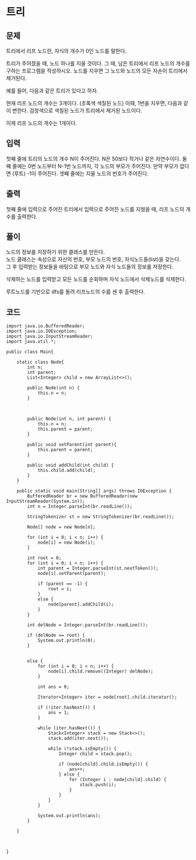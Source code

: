 # 트리 
 
## 문제
트리에서 리프 노드란, 자식의 개수가 0인 노드를 말한다.

트리가 주어졌을 때, 노드 하나를 지울 것이다. 그 때, 남은 트리에서 리프 노드의 개수를 구하는 프로그램을 작성하시오. 노드를 지우면 그 노드와 노드의 모든 자손이 트리에서 제거된다.

예를 들어, 다음과 같은 트리가 있다고 하자.



현재 리프 노드의 개수는 3개이다. (초록색 색칠된 노드) 이때, 1번을 지우면, 다음과 같이 변한다. 검정색으로 색칠된 노드가 트리에서 제거된 노드이다.



이제 리프 노드의 개수는 1개이다.

## 입력
첫째 줄에 트리의 노드의 개수 N이 주어진다. N은 50보다 작거나 같은 자연수이다. 둘째 줄에는 0번 노드부터 N-1번 노드까지, 각 노드의 부모가 주어진다. 만약 부모가 없다면 (루트) -1이 주어진다. 셋째 줄에는 지울 노드의 번호가 주어진다.

## 출력
첫째 줄에 입력으로 주어진 트리에서 입력으로 주어진 노드를 지웠을 때, 리프 노드의 개수를 출력한다.

## 풀이  
노드의 정보를 저장하기 위한 클래스를 만든다.  
노드 클래스는 속성으로 자신의 번호, 부모 노드의 번호, 자식노드들(list)을 갖는다.  
그 후 입력받는 정보들을 바탕으로 부모 노드와 자식 노드들의 정보를 저장한다.  

삭제하는 노드를 입력받고 모든 노드를 순회하며 자식 노드에서 삭제노드를 삭제한다.  

루트노드를 기반으로 dfs를 돌려 리프노드의 수를 센 후 출력한다.

## 코드
```
import java.io.BufferedReader;
import java.io.IOException;
import java.io.InputStreamReader;
import java.util.*;

public class Main{

    static class Node{
        int n;
        int parent;
        List<Integer> child = new ArrayList<>();

        public Node(int n) {
            this.n = n;
        }



        public Node(int n, int parent) {
            this.n = n;
            this.parent = parent;
        }

        public void setParent(int parent){
            this.parent = parent;
        }

        public void addChild(int child) {
            this.child.add(child);
        }
    }

    public static void main(String[] args) throws IOException {
        BufferedReader br = new BufferedReader(new InputStreamReader(System.in));
        int n = Integer.parseInt(br.readLine());

        StringTokenizer st = new StringTokenizer(br.readLine());

        Node[] node = new Node[n];

        for (int i = 0; i < n; i++) {
            node[i] = new Node(i);
        }

        int root = 0;
        for (int i = 0; i < n; i++) {
            int parent = Integer.parseInt(st.nextToken());
            node[i].setParent(parent);

            if (parent == -1) {
                root = i;
            }
            else {
                node[parent].addChild(i);
            }
        }

        int delNode = Integer.parseInt(br.readLine());

        if (delNode == root) {
            System.out.println(0);
        }


        else {
            for (int i = 0; i < n; i++) {
                node[i].child.remove((Integer) delNode);
            }

            int ans = 0;

            Iterator<Integer> iter = node[root].child.iterator();

            if (!iter.hasNext()) {
                ans = 1;
            }

            while (iter.hasNext()) {
                Stack<Integer> stack = new Stack<>();
                stack.add(iter.next());

                while (!stack.isEmpty()) {
                    Integer child = stack.pop();

                    if (node[child].child.isEmpty()) {
                        ans++;
                    } else {
                        for (Integer i : node[child].child) {
                            stack.push(i);
                        }
                    }
                }
            }

            System.out.println(ans);
        }

    }



}

```
   
